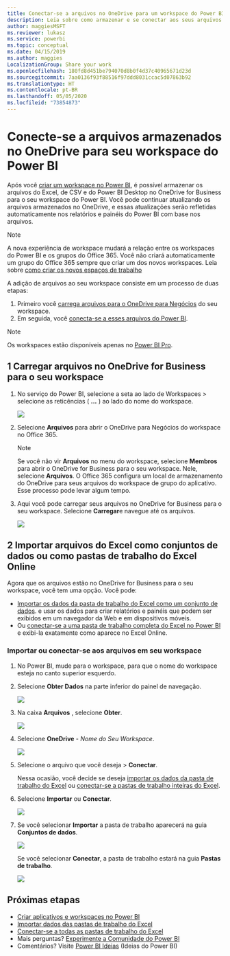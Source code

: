```yaml
---
title: Conectar-se a arquivos no OneDrive para um workspace do Power BI
description: Leia sobre como armazenar e se conectar aos seus arquivos de Excel, CSV e do Power BI Desktop no OneDrive para o seu workspace do Power BI.
author: maggiesMSFT
ms.reviewer: lukasz
ms.service: powerbi
ms.topic: conceptual
ms.date: 04/15/2019
ms.author: maggies
LocalizationGroup: Share your work
ms.openlocfilehash: 180fd8d451be794070d8b0f4d37c40965671d23d
ms.sourcegitcommit: 7aa0136f93f88516f97ddd8031ccac5d07863b92
ms.translationtype: HT
ms.contentlocale: pt-BR
ms.lasthandoff: 05/05/2020
ms.locfileid: "73854873"
---
```

# <a name="connect-to-files-stored-in-onedrive-for-your-power-bi-workspace"></a>Conecte-se a arquivos armazenados no OneDrive para seu workspace do Power BI
Após você [criar um workspace no Power BI](service-create-distribute-apps.md), é possível armazenar os arquivos do Excel, de CSV e do Power BI Desktop no OneDrive for Business para o seu workspace do Power BI. Você pode continuar atualizando os arquivos armazenados no OneDrive, e essas atualizações serão refletidas automaticamente nos relatórios e painéis do Power BI com base nos arquivos. 

> [!NOTE]
> A nova experiência de workspace mudará a relação entre os workspaces do Power BI e os grupos do Office 365. Você não criará automaticamente um grupo do Office 365 sempre que criar um dos novos workspaces. Leia sobre [como criar os novos espaços de trabalho](service-create-the-new-workspaces.md)

A adição de arquivos ao seu workspace consiste em um processo de duas etapas: 

1. Primeiro você [carrega arquivos para o OneDrive para Negócios](service-connect-to-files-in-app-workspace-onedrive-for-business.md#1-upload-files-to-the-onedrive-for-business-for-your-workspace) do seu workspace.
2. Em seguida, você [conecta-se a esses arquivos do Power BI](service-connect-to-files-in-app-workspace-onedrive-for-business.md#2-import-excel-files-as-datasets-or-as-excel-online-workbooks).

> [!NOTE]
> Os workspaces estão disponíveis apenas no [Power BI Pro](service-features-license-type.md).
> 

## <a name="1-upload-files-to-the-onedrive-for-business-for-your-workspace"></a>1 Carregar arquivos no OneDrive for Business para o seu workspace
1. No serviço do Power BI, selecione a seta ao lado de Workspaces &gt; selecione as reticências ( **...** ) ao lado do nome do workspace. 
   
   ![](media/service-connect-to-files-in-app-workspace-onedrive-for-business/power-bi-app-ellipsis.png)
2. Selecione **Arquivos** para abrir o OneDrive para Negócios do workspace no Office 365.
   
   > [!NOTE]
   > Se você não vir **Arquivos** no menu do workspace, selecione **Membros** para abrir o OneDrive for Business para o seu workspace. Nele, selecione **Arquivos**. O Office 365 configura um local de armazenamento do OneDrive para seus arquivos do workspace de grupo do aplicativo. Esse processo pode levar algum tempo. 
   > 
   > 
3. Aqui você pode carregar seus arquivos no OneDrive for Business para o seu workspace. Selecione **Carregar**e navegue até os arquivos.
   
   ![](media/service-connect-to-files-in-app-workspace-onedrive-for-business/pbi_grpfilesonedrive.png)

## <a name="2-import-excel-files-as-datasets-or-as-excel-online-workbooks"></a>2 Importar arquivos do Excel como conjuntos de dados ou como pastas de trabalho do Excel Online
Agora que os arquivos estão no OneDrive for Business para o seu workspace, você tem uma opção. Você pode: 

* [Importar os dados da pasta de trabalho do Excel como um conjunto de dados](service-get-data-from-files.md). e usar os dados para criar relatórios e painéis que podem ser exibidos em um navegador da Web e em dispositivos móveis.
* Ou [conectar-se a uma pasta de trabalho completa do Excel no Power BI](service-excel-workbook-files.md) e exibi-la exatamente como aparece no Excel Online.

### <a name="import-or-connect-to-the-files-in-your-workspace"></a>Importar ou conectar-se aos arquivos em seu workspace
1. No Power BI, mude para o workspace, para que o nome do workspace esteja no canto superior esquerdo. 
2. Selecione **Obter Dados** na parte inferior do painel de navegação. 
   
   ![](media/service-connect-to-files-in-app-workspace-onedrive-for-business/power-bi-app-get-data-button.png)
3. Na caixa **Arquivos** , selecione **Obter**.
   
   ![](media/service-connect-to-files-in-app-workspace-onedrive-for-business/pbi_getfiles.png)
4. Selecione **OneDrive** - *Nome do Seu Workspace*.
   
    ![](media/service-connect-to-files-in-app-workspace-onedrive-for-business/pbi_grp_one_drive_shrpt.png)
5. Selecione o arquivo que você deseja > **Conectar**.
   
    Nessa ocasião, você decide se deseja [importar os dados da pasta de trabalho do Excel](service-get-data-from-files.md) ou [conectar-se a pastas de trabalho inteiras do Excel](service-excel-workbook-files.md).
6. Selecione **Importar** ou **Conectar**.
   
    ![](media/service-connect-to-files-in-app-workspace-onedrive-for-business/pbi_importexceldataorwholecrop.png)
7. Se você selecionar **Importar** a pasta de trabalho aparecerá na guia **Conjuntos de dados**. 
   
    ![](media/service-connect-to-files-in-app-workspace-onedrive-for-business/power-bi-app-excel-file-import.png)
   
    Se você selecionar **Conectar**, a pasta de trabalho estará na guia **Pastas de trabalho**.
   
    ![](media/service-connect-to-files-in-app-workspace-onedrive-for-business/power-bi-app-excel-file-connect.png)

## <a name="next-steps"></a>Próximas etapas
* [Criar aplicativos e workspaces no Power BI](service-create-distribute-apps.md)
* [Importar dados das pastas de trabalho do Excel](service-get-data-from-files.md)
* [Conectar-se a todas as pastas de trabalho do Excel](service-excel-workbook-files.md)
* Mais perguntas? [Experimente a Comunidade do Power BI](https://community.powerbi.com/)
* Comentários? Visite [Power BI Ideias](https://ideas.powerbi.com/forums/265200-power-bi) (Ideias do Power BI)

